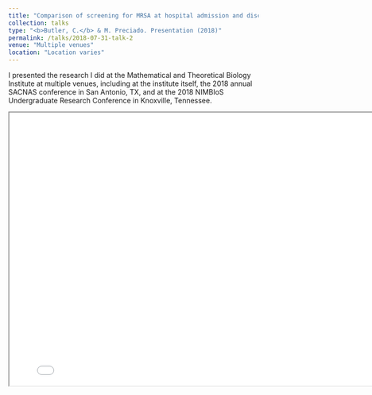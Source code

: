 ```yaml
---
title: "Comparison of screening for MRSA at hospital admission and discharge"
collection: talks
type: "<b>Butler, C.</b> & M. Preciado. Presentation (2018)"
permalink: /talks/2018-07-31-talk-2
venue: "Multiple venues"
location: "Location varies"
---
```


I presented the research I did at the Mathematical and Theoretical Biology Institute at multiple venues,
including at the institute itself, the 2018 annual SACNAS conference in San Antonio, TX, and 
at the 2018 NIMBIoS Undergraduate Research Conference in Knoxville, Tennessee. 

<iframe src="/files/mrsa-poster.pdf" height="550" width="800"></iframe>